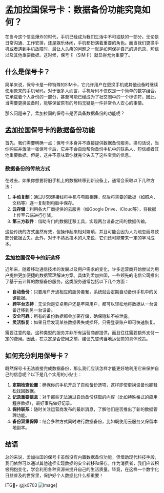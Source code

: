# 孟加拉国保号卡：数据备份功能究竟如何？

在当今这个信息爆炸的时代，手机已经成为我们生活中不可或缺的一部分。无论是日常沟通、工作安排，还是娱乐休闲，手机都扮演着重要的角色。而当我们更换手机或者遇到手机故障时，最让人头疼的问题之一就是如何保护自己的通讯录、短信以及其他重要数据。这时候，保号卡（SIM卡）就显得尤为重要了。

## 什么是保号卡？

简单来说，保号卡是一种特殊的SIM卡，它允许用户在更换手机或其他设备时继续使用原来的手机号码。对于很多人而言，手机号码不仅仅是一个简单的数字组合，它承载着个人身份的一部分，甚至可能已经成为了社交圈中的一个标识符。因此，当需要更换设备时，能够保留原有的号码无疑是一件非常令人安心的事情。

那么问题来了，孟加拉国的保号卡是否具备数据备份的功能呢？

## 孟加拉国保号卡的数据备份功能

首先，我们需要明确一点：保号卡本身并不直接提供数据备份服务。换句话说，当你购买并激活一张保号卡后，它并不会自动帮你备份手机中的联系人、短信或者其他重要数据。但是，这并不意味着你就完全失去了这些宝贵的信息。

### 数据备份的传统方式

在过去，如果你想要将旧手机上的数据转移到新设备上，通常会采取以下几种方法：

1. **手动复制**：通过USB连接线将手机与电脑相连，然后将需要的数据（如照片、文档等）逐一复制到电脑中保存。
2. **云存储**：利用各大厂商提供的云服务（如Google Drive、iCloud等），将数据上传至云端进行存储。
3. **第三方软件**：借助专门的数据迁移工具，实现两台设备之间的数据传输。

这些传统的方式虽然有效，但操作起来相对繁琐，并且可能会因为人为疏忽而导致部分数据丢失。此外，对于不熟悉技术的人来说，它们还可能带来一定的学习成本。

### 孟加拉国保号卡的新选择

近年来，随着移动通信技术的发展以及用户需求的变化，许多运营商开始尝试为用户提供更加便捷的数据管理解决方案。具体到孟加拉国，一些领先的电信公司推出了基于云计算的数据备份服务。这类服务通常包括以下几个方面：

- **自动备份**：只要用户开通相应的服务套餐，系统就会定期自动备份手机中的关键数据。
- **跨平台支持**：无论你是安卓用户还是苹果用户，都可以轻松地将数据从一台设备迁移到另一台设备。
- **安全可靠**：所有的备份数据都会加密存储，确保隐私不被泄露。
- **灵活恢复**：如果日后发现某些数据丢失或损坏，只需登录账户即可快速恢复。

需要注意的是，这种类型的服务并非所有运营商都提供，而且往往需要额外支付一定的费用。因此，在决定是否使用之前，建议先咨询当地运营商的具体政策。

## 如何充分利用保号卡？

既然保号卡无法直接完成数据备份，那么我们应该怎样才能更好地利用它来保护自己的信息呢？以下是几个实用的小贴士：

1. **定期检查设置**：确保你的手机开启了自动备份选项，这样即使更换设备也能轻松找回数据。
2. **记录重要信息**：对于那些无法通过自动备份获取的内容（比如特殊格式的应用程序数据），最好事先做好记录。
3. **保持联系**：随时关注运营商发布的最新消息，了解他们是否推出了新的数据管理功能。
4. **备份双重保障**：结合多种方式同时进行数据备份，比如既使用云服务又保留本地副本。

## 结语

总的来说，孟加拉国的保号卡虽然没有内置数据备份功能，但借助现代科技手段，我们依然可以通过其他途径实现数据的安全转移和保存。作为消费者，我们应该积极拥抱变化，学会利用各种资源来提升自己的生活质量。毕竟，在这样一个数字化日益普及的世界里，保护好个人数据比什么都重要！

[TG💪+ @jx0703 ![Image](https://github.com/user-attachments/assets/dbca1d08-cadb-493c-b0ec-ad6f7a83f270)]